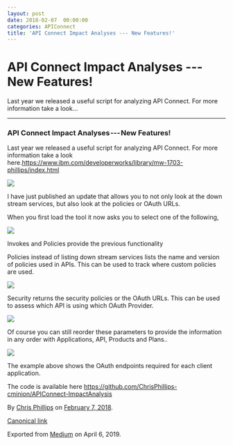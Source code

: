 ```yaml
---
layout: post
date: 2018-02-07  00:00:00
categories: APIConnect
title: 'API Connect Impact Analyses --- New Features!'
---
```


API Connect Impact Analyses --- New Features! 
=============================================

 
Last year we released a useful script for analyzing API Connect. For
more information take a look...


 
 
 

------------------------------------------------------------------------


 
 
### API Connect Impact Analyses --- New Features! 

Last year we released a useful script for analyzing API Connect. For
more information take a look
here.<https://www.ibm.com/developerworks/library/mw-1703-phillips/index.html>


 
![](https://cdn-images-1.medium.com/max/2560/1*wFES1nin1znbZKN-RWPNxg.png)


 
I have just published an update that allows you to not only look at the
down stream services, but also look at the policies or OAuth URLs.

When you first load the tool it now asks you to select one of the
following,

![](https://cdn-images-1.medium.com/max/800/1*MIJOyTAq6HpCU0OxcFc1Og.png)

Invokes and Policies provide the previous functionality

Policies instead of listing down stream services lists the name and
version of policies used in APIs. This can be used to track where custom
policies are used.

![](https://cdn-images-1.medium.com/max/800/1*3Xj3Q3Uisg1zBsOrfd5l1g.png)

Security returns the security policies or the OAuth URLs. This can be
used to assess which API is using which OAuth Provider.

![](https://cdn-images-1.medium.com/max/800/1*TFhsFblC-vY6lUObbHluQA.png)

Of course you can still reorder these parameters to provide the
information in any order with Applications, API, Products and Plans..

![](https://cdn-images-1.medium.com/max/800/1*wFES1nin1znbZKN-RWPNxg.png)

The example above shows the OAuth endpoints required for each client
application.

The code is available here
<https://github.com/ChrisPhillips-cminion/APIConnect-ImpactAnalysis>





By [Chris Phillips](https://medium.com/@cminion) on
[February 7, 2018](https://medium.com/p/b8204d824a32).

[Canonical
link](https://medium.com/@cminion/api-connect-impact-analyses-new-features-b8204d824a32)

Exported from [Medium](https://medium.com) on April 6, 2019.
